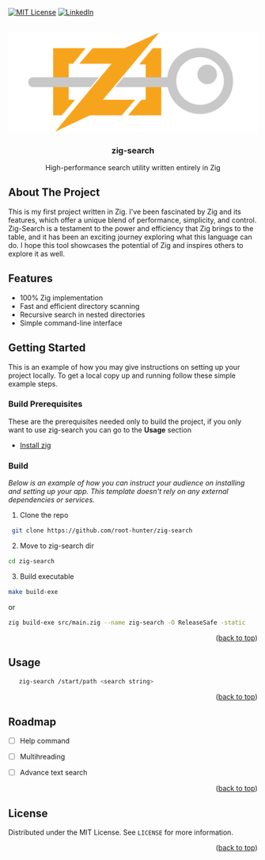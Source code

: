 <a name="readme-top"></a>

[![MIT License][license-shield]][license-url]
[![LinkedIn][linkedin-shield]][linkedin-url]

<!-- README Template by: https://github.com/othneildrew/Best-README-Template -->
<br />
<div align="center">
  <a href="https://github.com/root-hunter/zig-search/">
    <img src="images/zig-logo.png" alt="Logo">
  </a>

  <h3 align="center">zig-search</h3>

  <p align="center">
    High-performance search utility written entirely in Zig
    <br />
  </p>
</div>

<!-- ABOUT THE PROJECT -->
## About The Project
This is my first project written in Zig. I've been fascinated by Zig and its features, which offer a unique blend of performance, simplicity, and control. Zig-Search is a testament to the power and efficiency that Zig brings to the table, and it has been an exciting journey exploring what this language can do. I hope this tool showcases the potential of Zig and inspires others to explore it as well.

## Features
- 100% Zig implementation
- Fast and efficient directory scanning
- Recursive search in nested directories
- Simple command-line interface

<!-- GETTING STARTED -->
## Getting Started

This is an example of how you may give instructions on setting up your project locally.
To get a local copy up and running follow these simple example steps.

### Build Prerequisites

These are the prerequisites needed only to build the project, if you only want to use zig-search you can go to the <b>Usage</b> section
* [Install zig](https://ziglang.org/learn/getting-started/)

### Build 

_Below is an example of how you can instruct your audience on installing and setting up your app. This template doesn't rely on any external dependencies or services._

1. Clone the repo
```sh
 git clone https://github.com/root-hunter/zig-search
```
2. Move to zig-search dir
```sh
cd zig-search
```
3. Build executable
```sh
make build-exe
```
   or
```sh
zig build-exe src/main.zig --name zig-search -O ReleaseSafe -static
```
<p align="right">(<a href="#readme-top">back to top</a>)</p>

## Usage

```sh
   zig-search /start/path <search string>
```

<p align="right">(<a href="#readme-top">back to top</a>)</p>

<!-- ROADMAP -->
## Roadmap

- [ ] Help command
- [ ] Multihreading
- [ ] Advance text search


<p align="right">(<a href="#readme-top">back to top</a>)</p>


## License
Distributed under the MIT License. See `LICENSE` for more information.

<p align="right">(<a href="#readme-top">back to top</a>)</p>

[license-shield]: https://img.shields.io/github/license/othneildrew/Best-README-Template.svg?style=for-the-badge
[license-url]: https://github.com/root-hunter/zig-search/blob/main/LICENSE
[linkedin-shield]: https://img.shields.io/badge/-LinkedIn-black.svg?style=for-the-badge&logo=linkedin&colorB=555
[linkedin-url]: https://www.linkedin.com/in/antonio-ricciardi-279118210
